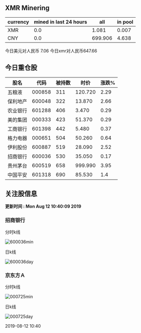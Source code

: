 ## XMR Minering

|currency|mined in last 24 hours|all|in pool|
|---|---|---|---|
|XMR|0.0|1.081|0.007|
|CNY|0.0|699.906|4.638|

今日美元对人民币 7.06	今日xmr对人民币647.66


## 今日重仓股 

|股名|代码|被持数|时价|涨跌%|
|---|---|---|---|---|
|五粮液|000858|311|120.720|2.29|
|保利地产|600048|322|13.870|2.66|
|农业银行|601288|406|3.470|0.29|
|美的集团|000333|423|51.370|0.29|
|工商银行|601398|442|5.480|0.37|
|格力电器|000651|504|50.260|0.64|
|伊利股份|600887|519|28.090|2.52|
|招商银行|600036|530|35.050|0.17|
|贵州茅台|600519|658|999.990|3.95|
|中国平安|601318|690|85.530|1.4|

## 关注股信息
**更新时间 : Mon Aug 12 10:40:09 2019**
### 招商银行 
分时k线

![600036min](http://image.sinajs.cn/newchart/min/n/sh600036.gif)

日k线

![600036day](http://image.sinajs.cn/newchart/daily/n/sh600036.gif)

### 京东方Ａ 
分时k线

![000725min](http://image.sinajs.cn/newchart/min/n/sz000725.gif)

日k线

![000725day](http://image.sinajs.cn/newchart/daily/n/sz000725.gif)

2019-08-12 10:40